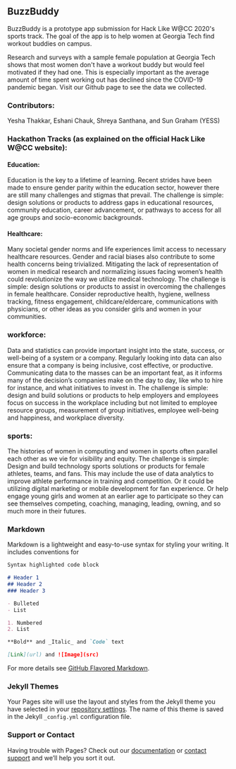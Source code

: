 ## BuzzBuddy

BuzzBuddy is a prototype app submission for Hack Like W@CC 2020's sports track. The goal of the app is to help women at Georgia Tech find workout buddies on campus. 

Research and surveys with a sample female population at Georgia Tech shows that most women don't have a workout buddy but would feel motivated if they had one. This is especially important as the average amount of time spent working out has declined since the COVID-19 pandemic began. Visit our Github page to see the data we collected.

### Contributors:
Yesha Thakkar, Eshani Chauk, Shreya Santhana, and Sun Graham (YESS)


### Hackathon Tracks (as explained on the official Hack Like W@CC website): 

#### Education: 
Education is the key to a lifetime of learning. Recent strides have been made to ensure gender parity within the education sector, however there are still many challenges and stigmas that prevail.  The challenge is simple: design solutions or products to address gaps in educational resources, community education, career advancement, or pathways to access for all age groups and socio-economic backgrounds.

#### Healthcare: 
Many societal gender norms and life experiences limit access to necessary healthcare resources. Gender and racial biases also contribute to some health concerns being trivialized. Mitigating the lack of representation of women in medical research and normalizing issues facing women’s health could revolutionize the way we utilize medical technology. The challenge is simple: design solutions or products to assist in overcoming the challenges in female healthcare. Consider reproductive health, hygiene, wellness tracking, fitness engagement, childcare/eldercare, communications with physicians, or other ideas as you consider girls and women in your communities.

### workforce: 
Data and statistics can provide important insight into the state, success, or well-being of a system or a company. Regularly looking into data can also ensure that a company is being inclusive, cost effective, or productive. Communicating data to the masses can be an important feat, as it informs many of the decision’s companies make on the day to day, like who to hire for instance, and what initiatives to invest in. The challenge is simple: design and build solutions or products to help employers and employees focus on success in the workplace including but not limited to employee resource groups, measurement of group initiatives, employee well-being and happiness, and workplace diversity.

### sports: 
The histories of women in computing and women in sports often parallel each other as we vie for visibility and equity. The challenge is simple: Design and build technology sports solutions or products for female athletes, teams, and fans. This may include the use of data analytics to improve athlete performance in training and competition. Or it could be utilizing digital marketing or mobile development for fan experience. Or help engage young girls and women at an earlier age to participate so they can see themselves competing, coaching, managing, leading, owning, and so much more in their futures.

### Markdown

Markdown is a lightweight and easy-to-use syntax for styling your writing. It includes conventions for

```markdown
Syntax highlighted code block

# Header 1
## Header 2
### Header 3

- Bulleted
- List

1. Numbered
2. List

**Bold** and _Italic_ and `Code` text

[Link](url) and ![Image](src)
```

For more details see [GitHub Flavored Markdown](https://guides.github.com/features/mastering-markdown/).

### Jekyll Themes

Your Pages site will use the layout and styles from the Jekyll theme you have selected in your [repository settings](https://github.com/yeshajt/hacklikewacc20/settings). The name of this theme is saved in the Jekyll `_config.yml` configuration file.

### Support or Contact

Having trouble with Pages? Check out our [documentation](https://docs.github.com/categories/github-pages-basics/) or [contact support](https://github.com/contact) and we’ll help you sort it out.
